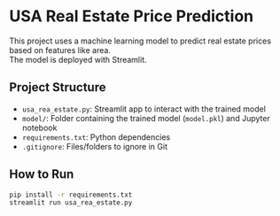 # USA Real Estate Price Prediction

This project uses a machine learning model to predict real estate prices based on features like area.  
The model is deployed with Streamlit.

## Project Structure

- `usa_rea_estate.py`: Streamlit app to interact with the trained model
- `model/`: Folder containing the trained model (`model.pkl`) and Jupyter notebook
- `requirements.txt`: Python dependencies
- `.gitignore`: Files/folders to ignore in Git

## How to Run

```bash
pip install -r requirements.txt
streamlit run usa_rea_estate.py
